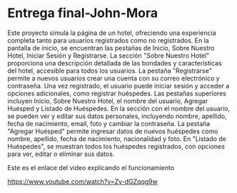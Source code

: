 # Entrega final-John-Mora

Este proyecto simula la página de un hotel, ofreciendo una experiencia completa tanto para usuarios registrados como no registrados. En la pantalla de inicio, se encuentran las pestañas de Inicio, Sobre Nuestro Hotel, Iniciar Sesión y Registrarse. La sección "Sobre Nuestro Hotel" proporciona una descripción detallada de las bondades y características del hotel, accesible para todos los usuarios. La pestaña "Registrarse" permite a nuevos usuarios crear una cuenta con su correo electrónico y contraseña. Una vez registrado, el usuario puede iniciar sesión y acceder a opciones adicionales, como registrar huéspedes. Las pestañas superiores incluyen Inicio, Sobre Nuestro Hotel, el nombre del usuario, Agregar Huésped y Listado de Huéspedes. En la sección con el nombre del usuario, se pueden ver y editar sus datos personales, incluyendo nombre, apellido, fecha de nacimiento, email, foto y cambiar la contraseña. La pestaña "Agregar Huésped" permite ingresar datos de nuevos huéspedes como nombre, apellido, fecha de nacimiento, nacionalidad y foto. En "Listado de Huéspedes", se muestran todos los huéspedes registrados, con opciones para ver, editar o eliminar sus datos.

Este es el enlace del video explicando el funcionamiento

https://www.youtube.com/watch?v=Zy-dGZqqg9w